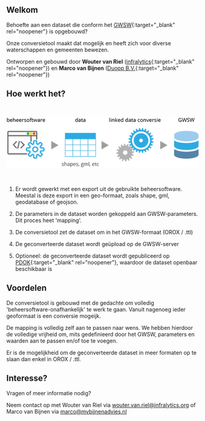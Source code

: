 ## Welkom

Behoefte aan een dataset die conform het [GWSW](https://data.gwsw.nl/){:target="_blank" rel="noopener"} is opgebouwd?

Onze conversietool maakt dat mogelijk en heeft zich voor diverse waterschappen en gemeenten bewezen.

Ontworpen en gebouwd door __Wouter van Riel__ ([infralytics](https://www.infralytics.org){:target="_blank" rel="noopener"}) en __Marco van Bijnen__ ([Duopp B.V.](https://duopp.nl){:target="_blank" rel="noopener"})


## Hoe werkt het?
<br>

![conversieproces](figures/conversie_flow.png)

<br>

1. Er wordt gewerkt met een export uit de gebruikte beheersoftware. Meestal is deze export in een geo-formaat, zoals shape, gml, geodatabase of geojson. 

2. De parameters in de dataset worden gekoppeld aan GWSW-parameters. Dit proces heet 'mapping'.

3. De conversietool zet de dataset om in het GWSW-formaat (OROX / .ttl)

4. De geconverteerde dataset wordt geüpload op de GWSW-server

5. Optioneel: de geconverteerde dataset wordt gepubliceerd op [PDOK](https://www.pdok.nl/viewer/){:target="_blank" rel="noopener"}, waardoor de dataset openbaar beschikbaar is

## Voordelen
De conversietool is gebouwd met de gedachte om volledig 'beheersoftware-onafhankelijk' te werk te gaan. Vanuit nagenoeg ieder geoformaat is een conversie mogeijk.

De mapping is volledig zelf aan te passen naar wens. We hebben hierdoor de volledige vrijheid om, mits gedefinieerd door het GWSW, parameters en waarden aan te passen en/of toe te voegen.

Er is de mogelijkheid om de geconverteerde dataset in meer formaten op te slaan dan enkel in OROX / .ttl.


## Interesse?

Vragen of meer informatie nodig?

Neem contact op met Wouter van Riel via [wouter.van.riel@infralytics.org](mailto:wouter.van.riel@infralytics.org) of Marco van Bijnen via [marco@mvbijnenadvies.nl](mailto:marco@mvbijnenadvies.nl)
